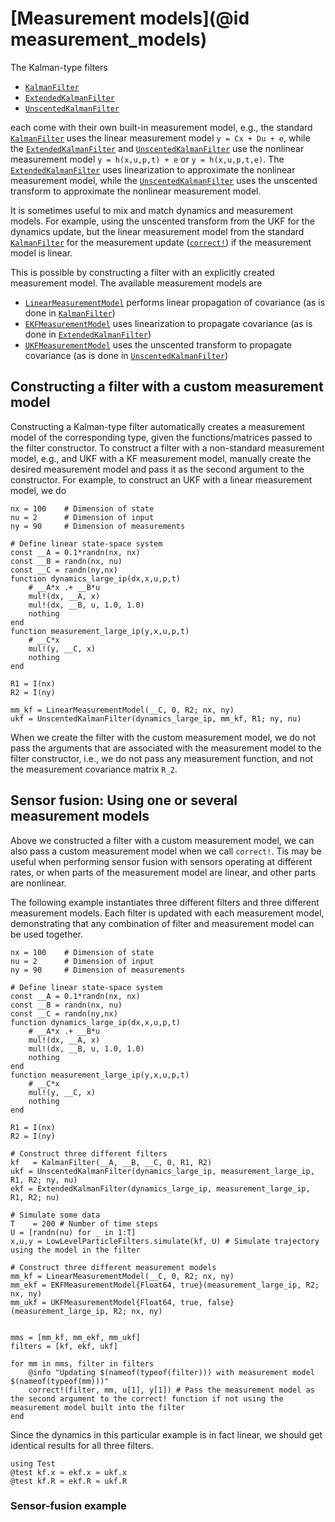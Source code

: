 # [Measurement models](@id measurement_models)
The Kalman-type filters
- [`KalmanFilter`](@ref)
- [`ExtendedKalmanFilter`](@ref)
- [`UnscentedKalmanFilter`](@ref)

each come with their own built-in measurement model, e.g., the standard [`KalmanFilter`](@ref) uses the linear measurement model ``y = Cx + Du + e``, while the [`ExtendedKalmanFilter`](@ref) and [`UnscentedKalmanFilter`](@ref) use the nonlinear measurement model ``y = h(x,u,p,t) + e`` or ``y = h(x,u,p,t,e)``. The [`ExtendedKalmanFilter`](@ref) uses linearization to approximate the nonlinear measurement model, while the [`UnscentedKalmanFilter`](@ref) uses the unscented transform to approximate the nonlinear measurement model.

It is sometimes useful to mix and match dynamics and measurement models. For example, using the unscented transform from the UKF for the dynamics update, but the linear measurement model from the standard [`KalmanFilter`](@ref) for the measurement update ([`correct!`](@ref)) if the measurement model is linear.

This is possible by constructing a filter with an explicitly created measurement model. The available measurement models are
- [`LinearMeasurementModel`](@ref) performs linear propagation of covariance (as is done in [`KalmanFilter`](@ref))
- [`EKFMeasurementModel`](@ref) uses linearization to propagate covariance (as is done in [`ExtendedKalmanFilter`](@ref))
- [`UKFMeasurementModel`](@ref) uses the unscented transform to propagate covariance (as is done in [`UnscentedKalmanFilter`](@ref))


## Constructing a filter with a custom measurement model

Constructing a Kalman-type filter automatically creates a measurement model of the corresponding type, given the functions/matrices passed to the filter constructor. To construct a filter with a non-standard measurement model, e.g., and UKF with a KF measurement model, manually create the desired measurement model and pass it as the second argument to the constructor. For example, to construct an UKF with a linear measurement model, we do
```@example MEASUREMENT_MODELS
nx = 100    # Dimension of state
nu = 2      # Dimension of input
ny = 90     # Dimension of measurements

# Define linear state-space system
const __A = 0.1*randn(nx, nx)
const __B = randn(nx, nu)
const __C = randn(ny,nx)
function dynamics_large_ip(dx,x,u,p,t)
    # __A*x .+ __B*u
    mul!(dx, __A, x)
    mul!(dx, __B, u, 1.0, 1.0)
    nothing
end
function measurement_large_ip(y,x,u,p,t)
    # __C*x
    mul!(y, __C, x)
    nothing
end

R1 = I(nx)
R2 = I(ny)

mm_kf = LinearMeasurementModel(__C, 0, R2; nx, ny)
ukf = UnscentedKalmanFilter(dynamics_large_ip, mm_kf, R1; ny, nu)
```

When we create the filter with the custom measurement model, we do not pass the arguments that are associated with the measurement model to the filter constructor, i.e., we do not pass any measurement function, and not the measurement covariance matrix ``R_2``.


## Sensor fusion: Using one or several measurement models
Above we constructed a filter with a custom measurement model, we can also pass a custom measurement model when we call `correct!`. Tis may be useful when performing sensor fusion with sensors operating at different rates, or when parts of the measurement model are linear, and other parts are nonlinear.

The following example instantiates three different filters and three different measurement models. Each filter is updated with each measurement model, demonstrating that any combination of filter and measurement model can be used together.

```@example MEASUREMENT_MODELS
nx = 100    # Dimension of state
nu = 2      # Dimension of input
ny = 90     # Dimension of measurements

# Define linear state-space system
const __A = 0.1*randn(nx, nx)
const __B = randn(nx, nu)
const __C = randn(ny,nx)
function dynamics_large_ip(dx,x,u,p,t)
    # __A*x .+ __B*u
    mul!(dx, __A, x)
    mul!(dx, __B, u, 1.0, 1.0)
    nothing
end
function measurement_large_ip(y,x,u,p,t)
    # __C*x
    mul!(y, __C, x)
    nothing
end

R1 = I(nx)
R2 = I(ny)

# Construct three different filters
kf   = KalmanFilter(__A, __B, __C, 0, R1, R2)
ukf = UnscentedKalmanFilter(dynamics_large_ip, measurement_large_ip, R1, R2; ny, nu)
ekf = ExtendedKalmanFilter(dynamics_large_ip, measurement_large_ip, R1, R2; nu)

# Simulate some data
T    = 200 # Number of time steps
U = [randn(nu) for _ in 1:T]
x,u,y = LowLevelParticleFilters.simulate(kf, U) # Simulate trajectory using the model in the filter

# Construct three different measurement models
mm_kf = LinearMeasurementModel(__C, 0, R2; nx, ny)
mm_ekf = EKFMeasurementModel{Float64, true}(measurement_large_ip, R2; nx, ny)
mm_ukf = UKFMeasurementModel{Float64, true, false}(measurement_large_ip, R2; nx, ny)


mms = [mm_kf, mm_ekf, mm_ukf]
filters = [kf, ekf, ukf]

for mm in mms, filter in filters
    @info "Updating $(nameof(typeof(filter))) with measurement model $(nameof(typeof(mm)))"
    correct!(filter, mm, u[1], y[1]) # Pass the measurement model as the second argument to the correct! function if not using the measurement model built into the filter
end
```

Since the dynamics in this particular example is in fact linear, we should get identical results for all three filters.
```@example MEASUREMENT_MODELS
using Test
@test kf.x ≈ ekf.x ≈ ukf.x
@test kf.R ≈ ekf.R ≈ ukf.R
```

### Sensor-fusion example